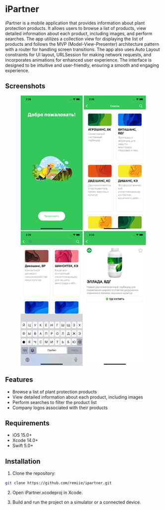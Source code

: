 # iPartner
iPartner is a mobile application that provides information about plant protection products.
It allows users to browse a list of products, view detailed information about each product, including images, and perform searches.
The app utilizes a collection view for displaying the list of products and follows the MVP (Model-View-Presenter) architecture pattern with a router for handling screen transitions.
The app also uses Auto Layout constraints for UI layout, URLSession for making network requests, and incorporates animations for enhanced user experience.
The interface is designed to be intuitive and user-friendly, ensuring a smooth and engaging experience. 

## Screenshots

<div align="center">
    <img src="https://github.com/remiie/iPartner/blob/main/Screenshots/screenshot1.png" alt="Screenshot 1" width="200" />
    <img src="https://github.com/remiie/iPartner/blob/main/Screenshots/screenshot2.png" alt="Screenshot 2" width="200" />
    <img src="https://github.com/remiie/iPartner/blob/main/Screenshots/screenshot3.png" alt="Screenshot 3" width="200" />
    <img src="https://github.com/remiie/iPartner/blob/main/Screenshots/screenshot4.png" alt="Screenshot 4" width="200" />
</div>

## Features

- Browse a list of plant protection products
- View detailed information about each product, including images
- Perform searches to filter the product list
- Company logos associated with their products

## Requirements

- iOS 15.0+
- Xcode 14.0+
- Swift 5.0+

## Installation

1. Clone the repository:

```bash
git clone https://github.com/remiie/ipartner.git
```
2. Open iPartner.xcodeproj in Xcode.

3. Build and run the project on a simulator or a connected device.
